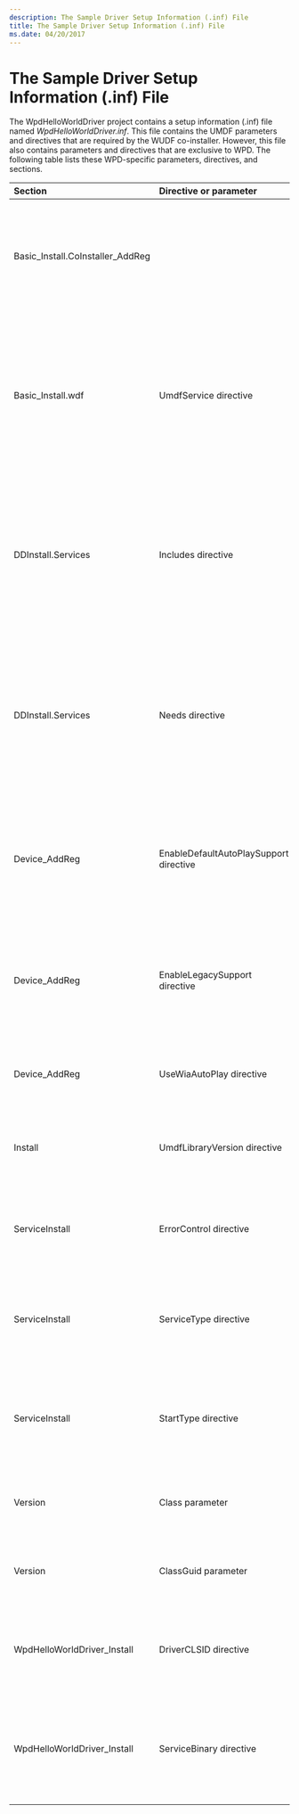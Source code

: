 ```yaml
---
description: The Sample Driver Setup Information (.inf) File
title: The Sample Driver Setup Information (.inf) File
ms.date: 04/20/2017
---
```


# The Sample Driver Setup Information (.inf) File


The WpdHelloWorldDriver project contains a setup information (.inf) file named *WpdHelloWorldDriver.inf*. This file contains the UMDF parameters and directives that are required by the WUDF co-installer. However, this file also contains parameters and directives that are exclusive to WPD. The following table lists these WPD-specific parameters, directives, and sections.

<table>
<colgroup>
<col width="33%" />
<col width="33%" />
<col width="33%" />
</colgroup>
<thead>
<tr class="header">
<th align="left">Section</th>
<th align="left">Directive or parameter</th>
<th align="left">Description</th>
</tr>
</thead>
<tbody>
<tr class="odd">
<td align="left">Basic_Install.CoInstaller_AddReg</td>
<td align="left"></td>
<td align="left">This section is required.
<ul>
<li><em>WudfCoInstaller.dll</em> must be listed as a co-installer.</li>
<li>The reg root must be "HKR".</li>
<li>The type must be 0x10000.</li>
<li>The registry directive must be present.</li>
</ul>
<p>Example: <code>[Basic_Install.CoInstallers_AddReg]</code></p>
<p><code>HKR,,CoInstallers32,0x00010000,"WUDFCoInstaller.dll"</code></p></td>
</tr>
 <tr class="even">
<td align="left">Basic_Install.wdf</td>
<td align="left">UmdfService directive</td>
<td align="left">This directive is required.
<ul>
<li>This directive is of the form: "UmdfService=ServiceName, ServiceInstallSection".</li>
<li>The referenced section ("ServiceInstallSection") must exist.</li>
<li>The specified service name ("ServiceName") must be used by the UmdfServiceOrder directive.</li>
</ul>
<p>Example: <code>[Basic_Install.Wdf]</code></p>
<p><code>UmdfService=WpdHelloWorldDriver, WpdHelloWorldDriver_Install</code></p>
<p><code>UmdfServiceOrder=WpdHelloWorldDriver</code></p></td>
</tr>
<tr class="odd">
<td align="left">DDInstall.Services</td>
<td align="left">Includes directive</td>
<td align="left">This directive is required if the driver reuses the MTP class driver components. Otherwise, it should not appear.
<p>The necessary system files must be referenced by using the appropriate Includes or Needs directives. (These files are <em>WpdMtpDr.dll</em>, <em>WpdMtp.dll</em>, <em>WpdMtpUs.dll</em>, <em>WpdConns.dll</em> (for Windows Vista), and either <em>WpdUsb.sys</em> (for Windows Vista) or <em>WinUsb.sys</em> (for Windows 7 and later)). The necessary service files must also be referenced. (The single service file that requires reference is <em>WpdUsb.sys</em> (for Windows Vista) or <em>WinUSB.sys</em> (for Windows 7 and later).)</p></td>
</tr>
<tr class="even">
<td align="left">DDInstall.Services</td>
<td align="left">Needs directive</td>
<td align="left">This directive is required if the driver reuses the MTP class driver components. Otherwise, it should not appear.
<p>The necessary system files must be referenced by using the appropriate Includes or Needs directives. (These files are: <em>WpdMtpDr.dll</em>, <em>WpdMtp.dll,WpdMtpUs.dll</em>, <em>WpdConns.dll</em> (for Windows Vista), and either <em>WpdUsb.sys</em> (for Windows Vista) or <em>WinUsb.sys</em> (for Windows 7 and later)). The necessary service files must also be referenced. (The single service file that requires reference is <em>WpdUsb.sys</em> (for Windows Vista) or <em>WinUSB.sys</em> (for Windows 7 and later).)</p></td>
</tr>
<tr class="odd">
<td align="left">Device_AddReg</td>
<td align="left">EnableDefaultAutoPlaySupport directive</td>
<td align="left">This directive is required.
<ul>
<li>The reg root must be "HKR".</li>
<li>The type must be 0x10001.</li>
<li>A valid value (0 or 1) must be set.</li>
</ul>
<p>Example:</p>
<p><code>[Device_AddReg]</code></p>
<p><code>HKR,,"EnableDefaultAutoPlaySupport",0x10001,1</code></p></td>
</tr>
<tr class="even">
<td align="left">Device_AddReg</td>
<td align="left">EnableLegacySupport directive</td>
<td align="left">This directive is required.
<ul>
<li>The reg root must be "HKR".</li>
<li>The type must be 0x10001.</li>
<li>A valid value (0, 1, 2, or 3) must be set.</li>
</ul>
<p>Example:</p>
<p><code>[Device_AddReg]</code></p>
<p><code>HKR,,"EnableLegacySupport",0x10001,1</code></p></td>
</tr>
<tr class="odd">
<td align="left">Device_AddReg</td>
<td align="left">UseWiaAutoPlay directive</td>
<td align="left">This directive is optional.
<ul>
<li>The reg root must be "HKR".</li>
<li>The type must be 0x10001.</li>
<li>A valid value (0 or 1) must be set.</li>
</ul></td>
</tr>
<tr class="even">
<td align="left">Install</td>
<td align="left">UmdfLibraryVersion directive</td>
<td align="left">This directive is required.
<p>This directive must be of the form: n.n.n</p>
<p>Example: <code>[WpdHelloWorldDriver_Install]</code></p>
<p><code>UmdfLibraryVersion=1.0.0</code></p></td>
</tr>
<tr class="odd">
<td align="left">ServiceInstall</td>
<td align="left">ErrorControl directive</td>
<td align="left">This directive is required.
<p>This directive must specify a value of 1.</p>
<p>Example: <code>[WUDFRD_ServiceInstall]</code></p>
<p><code>ErrorControl=1</code></p></td>
</tr>
<tr class="even">
<td align="left">ServiceInstall</td>
<td align="left">ServiceType directive</td>
<td align="left">This directive is required.
<p>This directive must specify a value of 1.</p>
<p>Example:</p>
<p><code>[WUDFRD_ServiceInstall]</code></p>
<p><code>ServiceType=1</code></p></td>
</tr>
<tr class="odd">
<td align="left">ServiceInstall</td>
<td align="left">StartType directive</td>
<td align="left">This directive is required.
<p>This directive must specify a value of 3.</p>
<p>Example:</p>
<p><code>[WUDFRD_ServiceInstall]</code></p>
<p><code>StartType=3</code></p></td>
</tr>
<tr class="even">
<td align="left">Version</td>
<td align="left">Class parameter</td>
<td align="left">This parameter is required. Must be set to "WPD".
<p>Example:</p>
<pre><code>[Version]
Class=WPD</code></pre></td>
</tr>
<tr class="odd">
<td align="left">Version</td>
<td align="left">ClassGuid parameter</td>
<td align="left">This parameter is required. Must be set to a valid GUID.
<p>Example:</p>
<pre><code>[Version]
ClassGuid={EEC5AD98-8080-425f-922A-DABF3DE3F69A}</code></pre></td>
</tr>
<tr class="even">
<td align="left">WpdHelloWorldDriver_Install</td>
<td align="left">DriverCLSID directive</td>
<td align="left">This directive is required.
<p>This directive must specify a well-formed GUID.</p>
<p>Example:</p>
<pre><code>[WpdHelloWorldDriver_Install]
DriverCLSID="{EC7445EE-BC00-4CED-AFE7-A52849F10239}"</code></pre></td>
</tr>
<tr class="odd">
<td align="left">WpdHelloWorldDriver_Install</td>
<td align="left">ServiceBinary directive</td>
<td align="left">This directive is required.
<p>This directive must specify a path of the form: "%12%\wudfrd.sys"</p>
<p>Example:</p>
<p><code>[WUDFRD_ServiceInstall]</code></p>
<p><code>ServiceBinary=%12%\WUDFRd.sys</code></p></td>
</tr>
</tbody>
</table>

 

 

 




